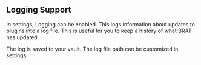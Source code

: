 
## Logging Support
In settings, Logging can be enabled. This logs information about updates to plugins into a log file. This is useful for you to keep a history of what BRAT has updated. 

The log is saved to your vault. The log file path can be customized in settings.
